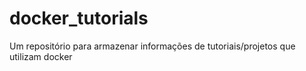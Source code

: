 # docker_tutorials
Um repositório para armazenar informações de tutoriais/projetos que utilizam docker
